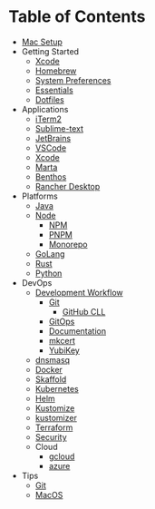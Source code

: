 # Table of Contents

- [Mac Setup](../README.md)
- Getting Started
  - [Xcode](essentials/xcode.md)
  - [Homebrew](essentials/brew.md)
  - [System Preferences](essentials/system-preferences.md)
  - [Essentials](essentials/essentials.md)
  - [Dotfiles](essentials/dotfiles.md)
- Applications
  - [iTerm2](apps/iterm2.md)
  - [Sublime-text](apps/sublime-text.md)
  - [JetBrains](apps/jetbrains.md)
  - [VSCode](apps/vscode.md)
  - [Xcode](apps/xcode.md)
  - [Marta](apps/marta.md)
  - [Benthos](apps/benthos.md)
  - [Rancher Desktop](apps/rancher-desktop.md)
- Platforms
  - [Java](platforms/java/java.md)
  - [Node](platforms/node/node.md)
    - [NPM](platforms/node/npm.md)
    - [PNPM](platforms/node/pnpm.md)
    - [Monorepo](platforms/node/monorepo.md)
  - [GoLang](platforms/go/golang.md)
  - [Rust](platforms/rust.md)
  - [Python](platforms/python.md)
- DevOps
  - [Development Workflow](devops/devflow/development-workflow.md)
    - [Git](devops/devflow/git.md)
      - [GitHub CLL](devops/devflow/gh.md)
    - [GitOps](devops/devflow/gitops.md)
    - [Documentation](devops/devflow/documentation.md)
    - [mkcert](devops/devflow/mkcert.md)
    - [YubiKey](devops/devflow/yubikey.md)
  - [dnsmasq](devops/dnsmasq.md)
  - [Docker](devops/docker.md)
  - [Skaffold](devops/skaffold.md)
  - [Kubernetes](devops/kubernetes.md)
  - [Helm](devops/helm.md)
  - [Kustomize](devops/kustomize.md)
  - [kustomizer](devops/kustomizer.md)
  - [Terraform](devops/terraform.md)
  - [Security](devops/security.md)
  - Cloud
    - [gcloud](devops/cloud/gcloud.md)
    - [azure](devops/cloud/azure.md)
- Tips
  - [Git](tips/git.md)
  - [MacOS](tips/macos.md)

